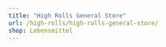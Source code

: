```yaml
---
title: "High Rolls General Store"
url: /high-rolls/high-rolls-general-store/
shop: Lebensmittel
---
```

